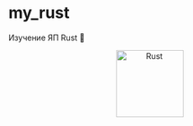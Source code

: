 # my_rust

Изучение ЯП Rust 🦀

<div align="center">
<img src="https://github.com/tatvladna/devicon/blob/master/icons/rust/rust-original.svg" title="Rust" alt="Rust" width="120" height="120">
<div>
